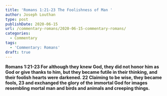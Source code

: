 ```yaml
---
title: 'Romans 1:21-23 The Foolishness of Man '
author: Joseph Louthan
type: post
publishDate: 2020-06-15
url: /commentary-romans/2020-06-15-commentary-romans/
categories:
  - Commentary
tags:
  - 'Commentary: Romans'
draft: true
---
```


**Romans 1:21-23 For although they knew God, they did not honor him as God or give thanks to him, but they became futile in their thinking, and their foolish hearts were darkened. 22 Claiming to be wise, they became fools, 23 and exchanged the glory of the immortal God for images resembling mortal man and birds and animals and creeping things.**